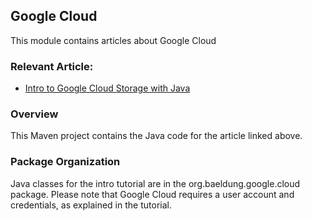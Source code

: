 ## Google Cloud

This module contains articles about Google Cloud

### Relevant Article:

- [Intro to Google Cloud Storage with Java](https://www.baeldung.com/java-google-cloud-storage)

### Overview

This Maven project contains the Java code for the article linked above.

### Package Organization

Java classes for the intro tutorial are in the org.baeldung.google.cloud package. Please note that Google Cloud requires
a user account and credentials, as explained in the tutorial.
